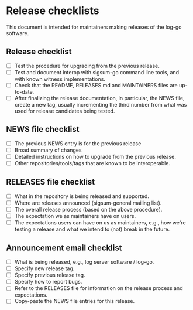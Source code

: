 # Release checklists

This document is intended for maintainers making releases of the
log-go software.

## Release checklist

  - [ ] Test the procedure for upgrading from the previous release.
  - [ ] Test and document interop with sigsum-go command line tools,
        and with known witness implementations.
  - [ ] Check that the README, RELEASES.md and MAINTAINERS files are
        up-to-date.
  - [ ] After finalizing the release documentation, in particular, the
      NEWS file, create a new tag, usually incrementing the third
      number from what was used for release candidates being tested.

## NEWS file checklist

  - [ ] The previous NEWS entry is for the previous release
  - [ ] Broad summary of changes
  - [ ] Detailed instructions on how to upgrade from the previous release.
  - [ ] Other repositories/tools/tags that are known to be interoperable.

## RELEASES file checklist

  - [ ] What in the repository is being released and supported.
  - [ ] Where are releases announced (sigsum-general mailing list).
  - [ ] The overall release process (based on the above procedure).
  - [ ] The expectation we as maintainers have on users.
  - [ ] The expectations users can have on us as maintainers, e.g.,
      how we're testing a release and what we intend to (not) break in
      the future.

## Announcement email checklist

  - [ ] What is being released, e.g., log server software / log-go.
  - [ ] Specify new release tag.
  - [ ] Specify previous release tag.
  - [ ] Specify how to report bugs.
  - [ ] Refer to the RELEASES file for information on the release process and
    expectations.
  - [ ] Copy-paste the NEWS file entries for this release.
